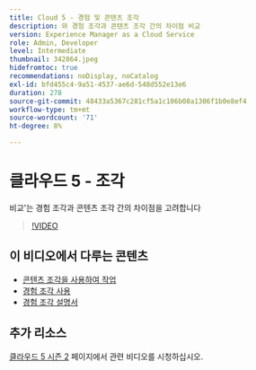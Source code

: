 ```yaml
---
title: Cloud 5 - 경험 및 콘텐츠 조각
description: 와 경험 조각과 콘텐츠 조각 간의 차이점 비교
version: Experience Manager as a Cloud Service
role: Admin, Developer
level: Intermediate
thumbnail: 342864.jpeg
hidefromtoc: true
recommendations: noDisplay, noCatalog
exl-id: bfd455c4-9a51-4537-ae6d-548d552e13e6
duration: 278
source-git-commit: 48433a5367c281cf5a1c106b08a1306f1b0e8ef4
workflow-type: tm+mt
source-wordcount: '71'
ht-degree: 8%

---
```


# 클라우드 5 - 조각

비교&#39;는 경험 조각과 콘텐츠 조각 간의 차이점을 고려합니다

>[!VIDEO](https://video.tv.adobe.com/v/342864?quality=12&learn=on)

## 이 비디오에서 다루는 콘텐츠

+ [콘텐츠 조각을 사용하여 작업](https://experienceleague.adobe.com/docs/experience-manager-cloud-service/content/assets/content-fragments/content-fragments.html)
+ [경험 조각 사용](https://experienceleague.adobe.com/docs/experience-manager-learn/sites/experience-fragments/experience-fragments-feature-video-use.html)
+ [경험 조각 설명서](https://experienceleague.adobe.com/docs/experience-manager-cloud-service/content/sites/authoring/fundamentals/experience-fragments.html)

## 추가 리소스

[클라우드 5 시즌 2](../cloud5-season-2.md) 페이지에서 관련 비디오를 시청하십시오.
